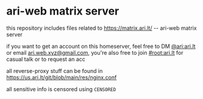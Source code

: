 # ari-web matrix server

this repository includes files related to <https://matrix.ari.lt/> -- ari-web matrix server

if you want to get an account on this homeserver, feel free to DM [@ari:ari.lt](https://matrix.to/#/@ari:ari.lt)
or email <ari.web.xyz@gmail.com>, you're also free to
join [#root:ari.lt](https://matrix.to/#/#root:ari.lt) for casual talk or to request an acc

all reverse-proxy stuff can be found in <https://us.ari.lt/git/blob/main/res/nginx.conf>

all sensitive info is censored using `CENSORED`

